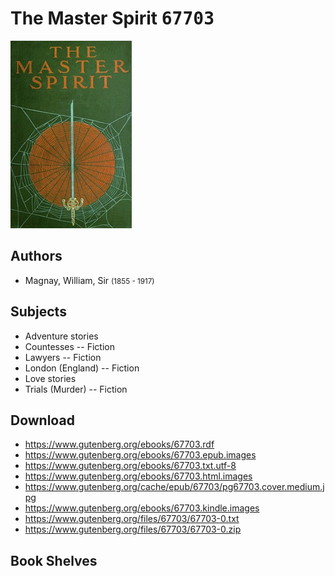 # The Master Spirit <kbd>67703</kbd>

![](./cover.medium.jpg "")

## Authors


 - Magnay, William, Sir <small>(1855 - 1917)</small>

## Subjects


 - Adventure stories
 - Countesses -- Fiction
 - Lawyers -- Fiction
 - London (England) -- Fiction
 - Love stories
 - Trials (Murder) -- Fiction

## Download


 - https://www.gutenberg.org/ebooks/67703.rdf
 - https://www.gutenberg.org/ebooks/67703.epub.images
 - https://www.gutenberg.org/ebooks/67703.txt.utf-8
 - https://www.gutenberg.org/ebooks/67703.html.images
 - https://www.gutenberg.org/cache/epub/67703/pg67703.cover.medium.jpg
 - https://www.gutenberg.org/ebooks/67703.kindle.images
 - https://www.gutenberg.org/files/67703/67703-0.txt
 - https://www.gutenberg.org/files/67703/67703-0.zip

## Book Shelves


